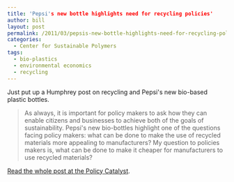 ```yaml
---
title: 'Pepsi's new bottle highlights need for recycling policies'
author: bill
layout: post
permalink: /2011/03/pepsis-new-bottle-highlights-need-for-recycling-policies/
categories:
  - Center for Sustainable Polymers
tags:
  - bio-plastics
  - environmental economics
  - recycling
---
```

Just put up a Humphrey post on recycling and Pepsi's new bio-based plastic bottles.

> As always, it is important for policy makers to ask how they can enable citizens and businesses to achieve both of the goals of sustainability. Pepsi's new bio-bottles highlight one of the questions facing policy makers: what can be done to make the use of recycled materials more appealing to manufacturers? My question to policies makers is, what can be done to make it cheaper for manufacturers to use recycled materials?

<a href="http://blog.lib.umn.edu/cstpp/policycatalyst/2011/03/pepsis_new_bottle_highlights_n.php" target="_blank">Read the whole post at the Policy Catalyst</a>.